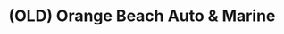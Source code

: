 ---
title: "(OLD) Orange Beach Auto & Marine"
url: /orange-beach/old-orange-beach-auto-and-marine/
shop: shop
---